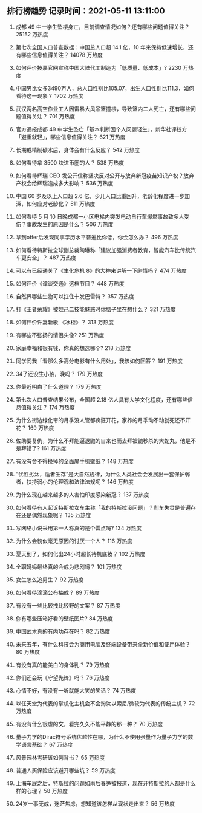 
## 排行榜趋势 记录时间：2021-05-11 13:11:00
  
  1. 成都 49 中一学生坠楼身亡，目前调查情况如何？还有哪些问题值得关注？ 25152 万热度
    
  2. 第七次全国人口普查数据：中国总人口超 14.1 亿，10 年来保持低速增长，还有哪些信息值得关注？ 14078 万热度
    
  3. 如何评价技嘉官网宣称中国大陆代工制造为「低质量、低成本」? 2230 万热度
    
  4. 中国男比女多3490万人，总人口性别比105.07，出生人口性别比111.3，如何看待这一现象？ 1702 万热度
    
  5. 武汉两名高空作业工人因雷暴大风吊篮撞楼，导致篮内二人死亡，还有哪些问题值得关注？ 701 万热度
    
  6. 官方通报成都 49 中学生坠亡「基本判断因个人问题轻生」，新华社评校方「避重就轻」，哪些信息值得关注？ 621 万热度
    
  7. 长期戒精制碳水后，身体会有什么反应？ 542 万热度
    
  8. 如何看待拿 3500 块进币圈的人？ 538 万热度
    
  9. 如何看待辉瑞 CEO 发公开信称坚决反对公开与放弃新冠疫苗知识产权？放弃产权会给辉瑞造成多大影响？ 536 万热度
    
  10. 中国 60 岁及以上人口超 2.6 亿，少儿人口比重回升，老龄化程度进一步加深，如何应对老龄化？ 511 万热度
    
  11. 如何看待 5 月 10 日晚成都一小区电梯内突发电动自行车爆燃事故致多人受伤？事故发生的原因是什么？ 506 万热度
    
  12. 拿到offer后发现同事学历水平普遍比你低，你会怎么办？ 496 万热度
    
  13. 如何看待特斯拉全球副总裁陶琳称「建议加强消费者教育，智能汽车比传统汽车更安全」？ 487 万热度
    
  14. 可以有已经通关了《生化危机 8》的大神来讲解一下剧情吗？ 474 万热度
    
  15. 如何评价《谭谈交通》这档节目？ 448 万热度
    
  16. 自然界哪些生物可以扛住十发巴雷特？ 357 万热度
    
  17. 打《王者荣耀》被妲己二技能魅惑时你脑子里在想什么？ 321 万热度
    
  18. 如何评价许嵩新歌 《冰柜》？ 313 万热度
    
  19. 有哪些不张扬的情侣头像? 251 万热度
    
  20. 家庭幸福和很有钱，你真的想选哪个? 218 万热度
    
  21. 同学问我「看那么多高分电影有什么用处」，我该如何回答？ 191 万热度
    
  22. 34了还没生小孩，晚吗？ 179 万热度
    
  23. 你最近明白了什么道理？ 179 万热度
    
  24. 第七次人口普查结果公布，全国超 2.18 亿人具有大学文化程度，还有哪些信息值得关注？ 174 万热度
    
  25. 为什么街边绿化带的月季没人管都疯狂开花，家养的月季动不动就死还不开花？ 169 万热度
    
  26. 佐助要复仇，为什么不拜能逼退鼬的自来也而去拜被鼬秒杀的大蛇丸，他是不是拜错了? 161 万热度
    
  27. 有没有舍不得换掉的全面屏手机壁纸？ 148 万热度
    
  28. “优胜劣汰，适者生存”是大自然规律，为什么人类社会会发展出一套保护弱者，扶持弱小的伦理观和法律法规呢？ 146 万热度
    
  29. 为什么现在越来越多的人害怕印度感染新冠？ 137 万热度
    
  30. 如何看待有人起诉特斯拉女车主称「我的特斯拉没问题」？刹车失灵是普遍存在还是偶然现象呢？ 135 万热度
    
  31. 写网络小说采用第一人称真的是个雷点吗? 134 万热度
    
  32. 为什么会貌似毫无原因的讨厌一个人？ 116 万热度
    
  33. 夏天到了，如何化出24小时超长待机底妆？ 102 万热度
    
  34. 全职妈妈最终真的会成为悲剧吗？ 101 万热度
    
  35. 女生怎么追男生？ 92 万热度
    
  36. 如何看待滴滴公布抽成？ 89 万热度
    
  37. 有没有一些比较拽比较野的文案？ 87 万热度
    
  38. 你有哪些压箱好看的壁纸图片? 84 万热度
    
  39. 中国武术真的有内功存在吗？ 82 万热度
    
  40. 未来五年，有什么科技会为商用电脑及终端设备带来全新价值和使用体验？ 80 万热度
    
  41. 有没有真的能美白的身体乳？ 79 万热度
    
  42. 你们还会玩《守望先锋》吗？ 76 万热度
    
  43. 心情不好，有没有一听就能大笑的笑话？ 74 万热度
    
  44. 以任天堂为代表的掌机化主机会不会淘汰以索尼/微软为代表的传统主机？ 72 万热度
    
  45. 有没有什么很虐的文，看完久久不能平静的那一种？ 70 万热度
    
  46. 量子力学的Dirac符号系统优越性在哪，为什么不使用张量作为量子力学的数学语言基础？ 67 万热度
    
  47. 风景园林考研该如何背书？ 65 万热度
    
  48. 普通人买保险应该避开哪些坑？ 59 万热度
    
  49. 上海车展之后，特斯拉的问题如雨后春笋被报道，现在开特斯拉的人都是什么样的心理？ 58 万热度
    
  50. 24岁一事无成，迷茫焦虑，想知道该怎样从现状走出来？ 56 万热度
    
